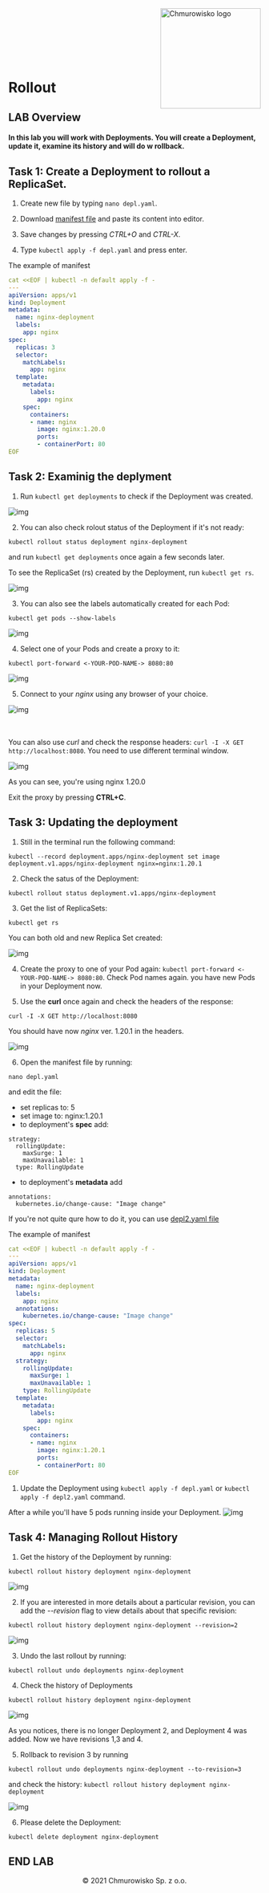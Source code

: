 <img src="../../../img/logo.png" alt="Chmurowisko logo" width="200" align="right">
<br><br>
<br><br>
<br><br>

# Rollout

## LAB Overview

#### In this lab you will work with Deployments. You will create a Deployment, update it, examine its history and will do w rollback.

## Task 1: Create a Deployment to rollout a ReplicaSet.

1. Create new file by typing ```nano depl.yaml```.

2. Download [manifest file](./files/depl.yaml) and paste its content into editor.

3. Save changes by pressing *CTRL+O* and *CTRL-X*.

4. Type ```kubectl apply -f depl.yaml``` and press enter.


The example of manifest

```yaml
cat <<EOF | kubectl -n default apply -f -
---
apiVersion: apps/v1
kind: Deployment
metadata:
  name: nginx-deployment
  labels:
    app: nginx
spec:
  replicas: 3
  selector:
    matchLabels:
      app: nginx
  template:
    metadata:
      labels:
        app: nginx
    spec:
      containers:
      - name: nginx
        image: nginx:1.20.0
        ports:
        - containerPort: 80
EOF
```


## Task 2: Examinig the deplyment

1. Run ```kubectl get deployments``` to check if the Deployment was created.

![img](./img/deployment1.png)

2. You can also check rolout status of the Deployment if it's not ready:

```kubectl rollout status deployment nginx-deployment```

and run ```kubectl get deployments``` once again a few seconds later.

To see the ReplicaSet (rs) created by the Deployment, run ``kubectl get rs``.

![img](./img/deployment-rs.png)

3. You can also see the labels automatically created for each Pod:

```kubectl get pods --show-labels```

![img](./img/deployment-labels.png)

4. Select one of your Pods and create a proxy to it:

```kubectl port-forward <-YOUR-POD-NAME-> 8080:80```

![img](./img/deployment-proxy.png)

5. Connect to your *nginx* using any browser of your choice.

![img](./img/deployment-version1.png)

<br><br>
You can also use *curl* and check the response headers: ```curl -I -X GET http://localhost:8080```. You need to use different terminal window.

![img](./img/version1-headers.png)

As you can see, you're using nginx 1.20.0

Exit the proxy by pressing **CTRL+C**.

## Task 3: Updating the deployment

1. Still in the terminal run the following command:

```
kubectl --record deployment.apps/nginx-deployment set image deployment.v1.apps/nginx-deployment nginx=nginx:1.20.1
```

2. Check the satus of the Deployment: 

```kubectl rollout status deployment.v1.apps/nginx-deployment```

3. Get the list of ReplicaSets:

```kubectl get rs```

You can both old and new Replica Set created:

![img](./img/deployment-rs2.png)


4. Create the proxy to one of your Pod again: ``kubectl port-forward <-YOUR-POD-NAME-> 8080:80``.
Check Pod names again. you have new Pods in your Deployment now.

5. Use the **curl** once again and check the headers of the response:

```curl -I -X GET http://localhost:8080```

You should have now *nginx* ver. 1.20.1 in the headers.

![img](./img/headers2.png)

6. Open the manifest file by running:

```nano depl.yaml```

and edit the file:
* set replicas to: 5
* set image to: nginx:1.20.1
* to deployment's **spec** add:

```
strategy:
  rollingUpdate:
    maxSurge: 1
    maxUnavailable: 1
  type: RollingUpdate
```
* to deployment's **metadata** add

```
annotations:
  kubernetes.io/change-cause: "Image change"
```
If you're not quite qure how to do it, you can use [depl2.yaml file](depl2.yaml)


The example of manifest

```yaml
cat <<EOF | kubectl -n default apply -f -
---
apiVersion: apps/v1
kind: Deployment
metadata:
  name: nginx-deployment
  labels:
    app: nginx
  annotations:
    kubernetes.io/change-cause: "Image change"
spec:
  replicas: 5
  selector:
    matchLabels:
      app: nginx
  strategy:
    rollingUpdate:
      maxSurge: 1
      maxUnavailable: 1
    type: RollingUpdate
  template:
    metadata:
      labels:
        app: nginx
    spec:
      containers:
      - name: nginx
        image: nginx:1.20.1
        ports:
        - containerPort: 80
EOF
```




1. Update the Deployment using ```kubectl apply -f depl.yaml``` or ```kubectl apply -f depl2.yaml``` command.

After a while you'll have 5 pods running inside your Deployment.
![img](./img/pods2.png)

## Task 4: Managing Rollout History

1. Get the history of the Deployment by running:

```kubectl rollout history deployment nginx-deployment```

![img](./img/h1.png)

2. If you are interested in more details about a particular revision, you can add the *--revision* flag to view details about that specific revision:

```kubectl rollout history deployment nginx-deployment --revision=2```

![img](./img/det.png)

3. Undo the last rollout by running:

```kubectl rollout undo deployments nginx-deployment```

4. Check the history of Deployments

```kubectl rollout history deployment nginx-deployment```

![img](./img/h1.png)

As you notices, there is no longer Deployment 2, and Deployment 4 was added. Now we have revisions 1,3 and 4.

5. Rollback to revision 3 by running

```kubectl rollout undo deployments nginx-deployment --to-revision=3```

and check the history: ```kubectl rollout history deployment nginx-deployment```

![img](./img/hi3.png)

6. Please delete the Deployment:

```kubectl delete deployment nginx-deployment```

## END LAB
<center><p>&copy; 2021 Chmurowisko Sp. z o.o.<p></center>
